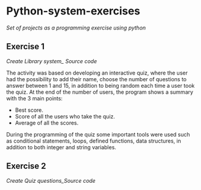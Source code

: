 # Python-system-exercises
*Set of projects as a programming exercise using python*
## Exercise 1
*Create Library system_ Source code* 


The activity was based on developing an interactive quiz, where the user had the possibility to add their name, choose the number of questions to answer between 1 and 15, in addition to being random each time a user took the quiz. At the end of the number of users, the program shows a summary with the 3 main points:

- Best score.
- Score of all the users who take the quiz.
- Average of all the scores. <br>

During the programming of the quiz some important tools were used such as conditional statements, loops, defined functions, data structures, in addition to both integer and string variables.
## Exercise 2
*Create Quiz questions_Source code*
